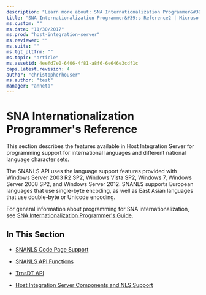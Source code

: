 ```yaml
---
description: "Learn more about: SNA Internationalization Programmer&#39;s Reference"
title: "SNA Internationalization Programmer&#39;s Reference2 | Microsoft Docs"
ms.custom: ""
ms.date: "11/30/2017"
ms.prod: "host-integration-server"
ms.reviewer: ""
ms.suite: ""
ms.tgt_pltfrm: ""
ms.topic: "article"
ms.assetid: 4eefd7e0-6406-4f81-a8f6-6e646e3cdf1c
caps.latest.revision: 4
author: "christopherhouser"
ms.author: "test"
manager: "anneta"
---
```

# SNA Internationalization Programmer&#39;s Reference
This section describes the features available in Host Integration Server for programming support for international languages and different national language character sets.  
  
 The SNANLS API uses the language support features provided with Windows Server 2003 R2 SP2, Windows Vista SP2, Windows 7, Windows Server 2008 SP2, and Windows Server 2012. SNANLS supports European languages that use single-byte encoding, as well as East Asian languages that use double-byte or Unicode encoding.  
  
 For general information about programming for SNA internationalization, see [SNA Internationalization Programmer's Guide](./sna-internationalization-programmer-s-guide1.md).  
  
## In This Section  
  
-   [SNANLS Code Page Support](../core/snanls-code-page-support2.md)  
  
-   [SNANLS API Functions](../core/snanls-api-functions2.md)  
  
-   [TrnsDT API](../core/trnsdt-api1.md)  
  
-   [Host Integration Server Components and NLS Support](../core/host-integration-server-components-and-nls-support2.md)
